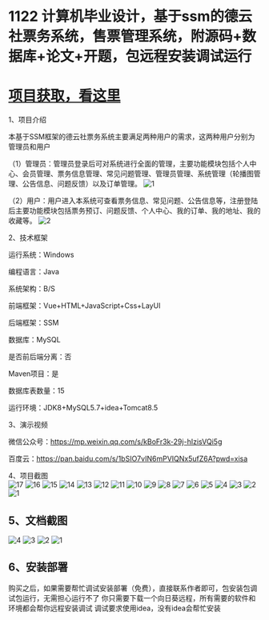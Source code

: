 # 1122 计算机毕业设计，基于ssm的德云社票务系统，售票管理系统，附源码+数据库+论文+开题，包远程安装调试运行

# [项目获取，看这里](https://mbd.pub/o/bread/mbd-aJeUk59q "项目获取，看这里")

1、项目介绍

本基于SSM框架的德云社票务系统主要满足两种用户的需求，这两种用户分别为管理员和用户

（1）管理员：管理员登录后可对系统进行全面的管理，主要功能模块包括个人中心、会员管理、票务信息管理、常见问题管理、管理员管理、系统管理（轮播图管理、公告信息、问题反馈）以及订单管理。
![1](https://javabscode.github.io/picx-images-hosting/1122-计算机毕业设计-基于ssm的德云社票务系统-售票管理系统-附源码+数据库+论文+开题-包远程安装调试运行-其他截图/1.webp)

（2）用户：用户进入本系统可查看票务信息、常见问题、公告信息等，注册登陆后主要功能模块包括票务预订、问题反馈、个人中心、我的订单、我的地址、我的收藏等。
![2](https://javabscode.github.io/picx-images-hosting/1122-计算机毕业设计-基于ssm的德云社票务系统-售票管理系统-附源码+数据库+论文+开题-包远程安装调试运行-其他截图/2.webp)


2、技术框架

运行系统：Windows

编程语言：Java

系统架构：B/S

前端框架：Vue+HTML+JavaScript+Css+LayUI

后端框架：SSM

数据库：MySQL

是否前后端分离：否

Maven项目：是

数据库表数量：15

运行环境：JDK8+MySQL5.7+idea+Tomcat8.5

3、演示视频

微信公众号：https://mp.weixin.qq.com/s/kBoFr3k-29j-hIzisVQi5g

百度云：https://pan.baidu.com/s/1bSIO7vIN6mPVIQNx5ufZ6A?pwd=xisa 

4、项目截图  
![17](https://javabscode.github.io/picx-images-hosting/1122-计算机毕业设计-基于ssm的德云社票务系统-售票管理系统-附源码+数据库+论文+开题-包远程安装调试运行-运行截图/17.webp)
![16](https://javabscode.github.io/picx-images-hosting/1122-计算机毕业设计-基于ssm的德云社票务系统-售票管理系统-附源码+数据库+论文+开题-包远程安装调试运行-运行截图/16.webp)
![15](https://javabscode.github.io/picx-images-hosting/1122-计算机毕业设计-基于ssm的德云社票务系统-售票管理系统-附源码+数据库+论文+开题-包远程安装调试运行-运行截图/15.webp)
![14](https://javabscode.github.io/picx-images-hosting/1122-计算机毕业设计-基于ssm的德云社票务系统-售票管理系统-附源码+数据库+论文+开题-包远程安装调试运行-运行截图/14.webp)
![13](https://javabscode.github.io/picx-images-hosting/1122-计算机毕业设计-基于ssm的德云社票务系统-售票管理系统-附源码+数据库+论文+开题-包远程安装调试运行-运行截图/13.webp)
![12](https://javabscode.github.io/picx-images-hosting/1122-计算机毕业设计-基于ssm的德云社票务系统-售票管理系统-附源码+数据库+论文+开题-包远程安装调试运行-运行截图/12.webp)
![11](https://javabscode.github.io/picx-images-hosting/1122-计算机毕业设计-基于ssm的德云社票务系统-售票管理系统-附源码+数据库+论文+开题-包远程安装调试运行-运行截图/11.webp)
![10](https://javabscode.github.io/picx-images-hosting/1122-计算机毕业设计-基于ssm的德云社票务系统-售票管理系统-附源码+数据库+论文+开题-包远程安装调试运行-运行截图/10.webp)
![9](https://javabscode.github.io/picx-images-hosting/1122-计算机毕业设计-基于ssm的德云社票务系统-售票管理系统-附源码+数据库+论文+开题-包远程安装调试运行-运行截图/9.webp)
![8](https://javabscode.github.io/picx-images-hosting/1122-计算机毕业设计-基于ssm的德云社票务系统-售票管理系统-附源码+数据库+论文+开题-包远程安装调试运行-运行截图/8.webp)
![7](https://javabscode.github.io/picx-images-hosting/1122-计算机毕业设计-基于ssm的德云社票务系统-售票管理系统-附源码+数据库+论文+开题-包远程安装调试运行-运行截图/7.webp)
![6](https://javabscode.github.io/picx-images-hosting/1122-计算机毕业设计-基于ssm的德云社票务系统-售票管理系统-附源码+数据库+论文+开题-包远程安装调试运行-运行截图/6.webp)
![5](https://javabscode.github.io/picx-images-hosting/1122-计算机毕业设计-基于ssm的德云社票务系统-售票管理系统-附源码+数据库+论文+开题-包远程安装调试运行-运行截图/5.webp)
![4](https://javabscode.github.io/picx-images-hosting/1122-计算机毕业设计-基于ssm的德云社票务系统-售票管理系统-附源码+数据库+论文+开题-包远程安装调试运行-运行截图/4.webp)
![3](https://javabscode.github.io/picx-images-hosting/1122-计算机毕业设计-基于ssm的德云社票务系统-售票管理系统-附源码+数据库+论文+开题-包远程安装调试运行-运行截图/3.webp)
![2](https://javabscode.github.io/picx-images-hosting/1122-计算机毕业设计-基于ssm的德云社票务系统-售票管理系统-附源码+数据库+论文+开题-包远程安装调试运行-运行截图/2.webp)
![1](https://javabscode.github.io/picx-images-hosting/1122-计算机毕业设计-基于ssm的德云社票务系统-售票管理系统-附源码+数据库+论文+开题-包远程安装调试运行-运行截图/1.webp)

















## 5、文档截图
![4](https://javabscode.github.io/picx-images-hosting/1122-计算机毕业设计-基于ssm的德云社票务系统-售票管理系统-附源码+数据库+论文+开题-包远程安装调试运行-文档截图/4.webp)
![3](https://javabscode.github.io/picx-images-hosting/1122-计算机毕业设计-基于ssm的德云社票务系统-售票管理系统-附源码+数据库+论文+开题-包远程安装调试运行-文档截图/3.webp)
![2](https://javabscode.github.io/picx-images-hosting/1122-计算机毕业设计-基于ssm的德云社票务系统-售票管理系统-附源码+数据库+论文+开题-包远程安装调试运行-文档截图/2.webp)
![1](https://javabscode.github.io/picx-images-hosting/1122-计算机毕业设计-基于ssm的德云社票务系统-售票管理系统-附源码+数据库+论文+开题-包远程安装调试运行-文档截图/1.webp)




## 6、安装部署

购买之后，如果需要帮忙调试安装部署（免费），直接联系作者即可，包安装包调试包运行，无需担心运行不了
你只需要下载一个向日葵远程，所有需要的软件和环境都会帮你远程安装调试
调试要求使用idea，没有idea会帮忙安装
